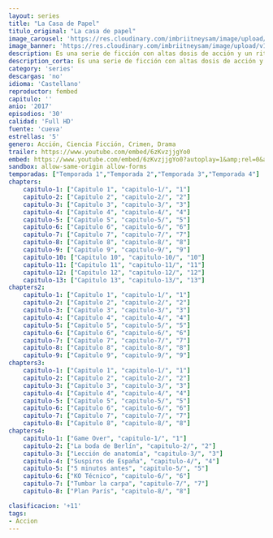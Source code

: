 ```yaml
---
layout: series
title: "La Casa de Papel"
titulo_original: "La casa de papel"
image_carousel: 'https://res.cloudinary.com/imbriitneysam/image/upload/v1546638640/casa-papel-1-poster-min.jpg'
image_banner: 'https://res.cloudinary.com/imbriitneysam/image/upload/v1546638641/casa-1-banner-min.jpg'
description: Es una serie de ficción con altas dosis de acción y un ritmo trepidante que nos presenta el robo más grande que se ha narrado en la pequeña pantalla. Tras años investigando minuciosamente y analizando cada detalle del plan, un enigmático e inteligente personaje, que se hace llamar El Profesor, recluta a una singular banda de atracadores. Todos ellos tienen ciertas cualidades y aptitudes por las que han sido seleccionados, pero comparten un punto en común, no tienen nada que perder. El ambicioso plan consiste en atracar la Fábrica Nacional de Moneda y Timbre, con el objetivo de mantenerse encerrados durante 11 días para fabricar 2.400 millones de euros. Allí deberán lidiar con los empleados del ente y un grupo de adolescentes que se encuentra realizando un visita extraescolar a la fábrica. Aunque cuentan con un plan estudiado hasta el más mínimo detalle, se toparán con giros inesperados que era imposible prever. Así arranca esta partida de ajedrez donde El Profesor, 7 ladrones, 67 rehenes, sus familias y los cuerpos de élite de la policía deberán analizar cada uno de sus pasos. ¿Quién ganará la partida?
description_corta: Es una serie de ficción con altas dosis de acción y un ritmo trepidante que nos presenta el robo más grande que se ha narrado en la pequeña pantalla. Tras años investigando minuciosamente y analizando cada detalle del plan, un enigmático e...
category: 'series'
descargas: 'no'
idioma: 'Castellano'
reproductor: fembed
capitulo: ''
anio: '2017'
episodios: '30'
calidad: 'Full HD'
fuente: 'cueva'
estrellas: '5'
genero: Acción, Ciencia Ficción, Crimen, Drama
trailer: https://www.youtube.com/embed/6zKvzjjgYo0
embed: https://www.youtube.com/embed/6zKvzjjgYo0?autoplay=1&amp;rel=0&amp;hd=1&border=0&wmode=opaque&enablejsapi=1&modestbranding=1&controls=1&showinfo=0
sandbox: allow-same-origin allow-forms 
temporadas: ["Temporada 1","Temporada 2","Temporada 3","Temporada 4"]
chapters:
    capitulo-1: ["Capitulo 1", "capitulo-1/", "1"]
    capitulo-2: ["Capitulo 2", "capitulo-2/", "2"]
    capitulo-3: ["Capitulo 3", "capitulo-3/", "3"]
    capitulo-4: ["Capitulo 4", "capitulo-4/", "4"]
    capitulo-5: ["Capitulo 5", "capitulo-5/", "5"]
    capitulo-6: ["Capitulo 6", "capitulo-6/", "6"]
    capitulo-7: ["Capitulo 7", "capitulo-7/", "7"]
    capitulo-8: ["Capitulo 8", "capitulo-8/", "8"]
    capitulo-9: ["Capitulo 9", "capitulo-9/", "9"]
    capitulo-10: ["Capitulo 10", "capitulo-10/", "10"]
    capitulo-11: ["Capitulo 11", "capitulo-11/", "11"]
    capitulo-12: ["Capitulo 12", "capitulo-12/", "12"]
    capitulo-13: ["Capitulo 13", "capitulo-13/", "13"]
chapters2:
    capitulo-1: ["Capitulo 1", "capitulo-1/", "1"]
    capitulo-2: ["Capitulo 2", "capitulo-2/", "2"]
    capitulo-3: ["Capitulo 3", "capitulo-3/", "3"]
    capitulo-4: ["Capitulo 4", "capitulo-4/", "4"]
    capitulo-5: ["Capitulo 5", "capitulo-5/", "5"]
    capitulo-6: ["Capitulo 6", "capitulo-6/", "6"]
    capitulo-7: ["Capitulo 7", "capitulo-7/", "7"]
    capitulo-8: ["Capitulo 8", "capitulo-8/", "8"]
    capitulo-9: ["Capitulo 9", "capitulo-9/", "9"]
chapters3:
    capitulo-1: ["Capitulo 1", "capitulo-1/", "1"]
    capitulo-2: ["Capitulo 2", "capitulo-2/", "2"]
    capitulo-3: ["Capitulo 3", "capitulo-3/", "3"]
    capitulo-4: ["Capitulo 4", "capitulo-4/", "4"]
    capitulo-5: ["Capitulo 5", "capitulo-5/", "5"]
    capitulo-6: ["Capitulo 6", "capitulo-6/", "6"]
    capitulo-7: ["Capitulo 7", "capitulo-7/", "7"]
    capitulo-8: ["Capitulo 8", "capitulo-8/", "8"]
chapters4:
    capitulo-1: ["Game Over", "capitulo-1/", "1"]
    capitulo-2: ["La boda de Berlín", "capitulo-2/", "2"]
    capitulo-3: ["Lección de anatomía", "capitulo-3/", "3"]
    capitulo-4: ["Suspiros de España", "capitulo-4/", "4"]
    capitulo-5: ["5 minutos antes", "capitulo-5/", "5"]
    capitulo-6: ["KO Técnico", "capitulo-6/", "6"]
    capitulo-7: ["Tumbar la carpa", "capitulo-7/", "7"]
    capitulo-8: ["Plan París", "capitulo-8/", "8"]

clasificacion: '+11'
tags:
- Accion
---
```












